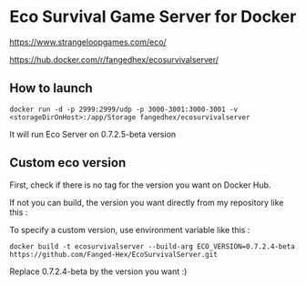 # Eco Survival Game Server for Docker

https://www.strangeloopgames.com/eco/

https://hub.docker.com/r/fangedhex/ecosurvivalserver/

## How to launch

```
docker run -d -p 2999:2999/udp -p 3000-3001:3000-3001 -v <storageDirOnHost>:/app/Storage fangedhex/ecosurvivalserver
```
It will run Eco Server on 0.7.2.5-beta version

## Custom eco version

First, check if there is no tag for the version you want on Docker Hub.

If not you can build, the version you want directly from my repository like this :

To specify a custom version, use environment variable like this :
```
docker build -t ecosurvivalserver --build-arg ECO_VERSION=0.7.2.4-beta https://github.com/Fanged-Hex/EcoSurvivalServer.git
```
Replace 0.7.2.4-beta by the version you want :)
